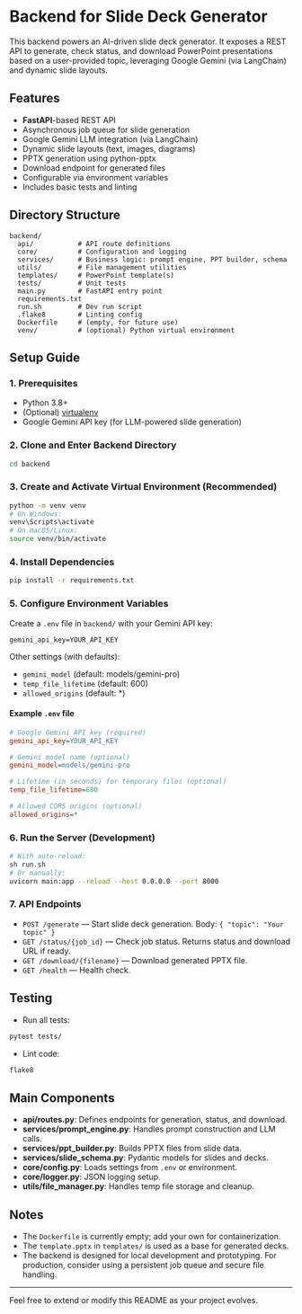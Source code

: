 # Backend for Slide Deck Generator

This backend powers an AI-driven slide deck generator. It exposes a REST API to generate, check status, and download PowerPoint presentations based on a user-provided topic, leveraging Google Gemini (via LangChain) and dynamic slide layouts.

## Features
- **FastAPI**-based REST API
- Asynchronous job queue for slide generation
- Google Gemini LLM integration (via LangChain)
- Dynamic slide layouts (text, images, diagrams)
- PPTX generation using python-pptx
- Download endpoint for generated files
- Configurable via environment variables
- Includes basic tests and linting

## Directory Structure
```
backend/
  api/           # API route definitions
  core/          # Configuration and logging
  services/      # Business logic: prompt engine, PPT builder, schema
  utils/         # File management utilities
  templates/     # PowerPoint template(s)
  tests/         # Unit tests
  main.py        # FastAPI entry point
  requirements.txt
  run.sh         # Dev run script
  .flake8        # Linting config
  Dockerfile     # (empty, for future use)
  venv/          # (optional) Python virtual environment
```

## Setup Guide

### 1. Prerequisites
- Python 3.8+
- (Optional) [virtualenv](https://virtualenv.pypa.io/)
- Google Gemini API key (for LLM-powered slide generation)

### 2. Clone and Enter Backend Directory
```sh
cd backend
```

### 3. Create and Activate Virtual Environment (Recommended)
```sh
python -m venv venv
# On Windows:
venv\Scripts\activate
# On macOS/Linux:
source venv/bin/activate
```

### 4. Install Dependencies
```sh
pip install -r requirements.txt
```

### 5. Configure Environment Variables
Create a `.env` file in `backend/` with your Gemini API key:
```
gemini_api_key=YOUR_API_KEY
```
Other settings (with defaults):
- `gemini_model` (default: models/gemini-pro)
- `temp_file_lifetime` (default: 600)
- `allowed_origins` (default: *)

#### Example `.env` file
```ini
# Google Gemini API key (required)
gemini_api_key=YOUR_API_KEY

# Gemini model name (optional)
gemini_model=models/gemini-pro

# Lifetime (in seconds) for temporary files (optional)
temp_file_lifetime=600

# Allowed CORS origins (optional)
allowed_origins=*
```

### 6. Run the Server (Development)
```sh
# With auto-reload:
sh run.sh
# Or manually:
uvicorn main:app --reload --host 0.0.0.0 --port 8000
```

### 7. API Endpoints
- `POST /generate` — Start slide deck generation. Body: `{ "topic": "Your topic" }`
- `GET /status/{job_id}` — Check job status. Returns status and download URL if ready.
- `GET /download/{filename}` — Download generated PPTX file.
- `GET /health` — Health check.

## Testing
- Run all tests:
```sh
pytest tests/
```
- Lint code:
```sh
flake8
```

## Main Components
- **api/routes.py**: Defines endpoints for generation, status, and download.
- **services/prompt_engine.py**: Handles prompt construction and LLM calls.
- **services/ppt_builder.py**: Builds PPTX files from slide data.
- **services/slide_schema.py**: Pydantic models for slides and decks.
- **core/config.py**: Loads settings from `.env` or environment.
- **core/logger.py**: JSON logging setup.
- **utils/file_manager.py**: Handles temp file storage and cleanup.

## Notes
- The `Dockerfile` is currently empty; add your own for containerization.
- The `template.pptx` in `templates/` is used as a base for generated decks.
- The backend is designed for local development and prototyping. For production, consider using a persistent job queue and secure file handling.

---

Feel free to extend or modify this README as your project evolves. 